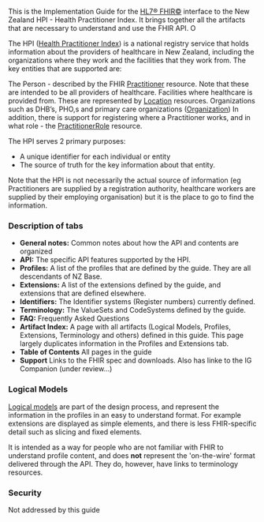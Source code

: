 This is the Implementation Guide for the [HL7® FHIR©](hl7.org/fhir) interface to the New Zealand HPI - Health Practitioner Index. It brings together all the artifacts that are necessary to understand and use the FHIR API. O

The HPI ([Health Practitioner Index](https://www.health.govt.nz/our-work/health-identity/health-provider-index)) is a national registry service that holds information about the providers of healthcare in New Zealand, including the organizations where they work and the facilities that they work from. The key entities that are supported are:

The Person - described by the FHIR [Practitioner](http://hl7.org/fhir/practitioner.html) resource. Note that these are intended to be all providers of healthcare.
Facilities where healthcare is provided from. These are represented by [Location](http://hl7.org/fhir/location.html) resources.
Organizations such as DHB’s, PHO,s and primary care organizations ([Organization](http://hl7.org/fhir/organization.html))
In addition, there is support for registering where a Practitioner works, and in what role - the [PractitionerRole](http://hl7.org/fhir/practitionerrole.html) resource.

The HPI serves 2 primary purposes:

* A unique identifier for each individual or entity
* The source of truth for the key information about that entity. 

Note that the HPI is not necessarily the actual source of information (eg Practitioners are supplied by a registration authority, healthcare workers are supplied by their employing organisation) but it is the place to go to find the information.

### Description of tabs

* **General notes:**  Common notes about how the API and contents are organized
* **API:** The specific API features supported by the HPI.
* **Profiles:** A list of the profiles that are defined by the guide. They are all descendants of NZ Base.
* **Extensions:** A list of the extensions defined by the guide, and extensions that are defined elsewhere.
* **Identifiers:** The Identifier systems (Register numbers) currently defined.
* **Terminology:** The ValueSets and CodeSystems defined by the guide. 
* **FAQ:** Frequently Asked Questions
* **Artifact Index:** A page with all artifacts (Logical Models, Profiles, Extensions, Terminology and others) defined in this guide. This page largely duplicates information in the Profiles and Extensions tab.
* **Table of Contents** All pages in the guide
* **Support** Links to the FHIR spec and downloads. Also has linke to the IG Companion (under review...)


### Logical Models

[Logical models](artifacts.html#structures-logical-models) are part of the design process, and represent the information in the profiles in an easy to understand format. For example extensions are displayed as simple elements, and there is less FHIR-specific detail such as slicing and fixed elements.

It is intended as a way for people who are not familiar with FHIR to understand profile content, and does **not** represent the 'on-the-wire' format delivered through the API. They do, however, have links to terminology resources.

### Security

Not addressed by this guide


